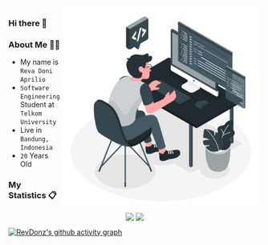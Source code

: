 <img align="right" src="images/hero.svg" width="400px">

### Hi there 👋

<!-- <img align="right" src="images/hero.png" /> -->

### About Me 👨‍🦱
- My name is `Reva Doni Aprilio`
- `Software Engineering` Student at `Telkom University`
- Live in `Bandung, Indonesia`
- `20` Years Old

### My Statistics 📋
<p align="center">
    <img align="center" src="https://github-readme-stats.vercel.app/api?username=revdonz&show_icons=true&theme=nord&hide_border=true" />
    <img align="center" src="https://github-readme-streak-stats.herokuapp.com/?user=revdonz&theme=nord&hide_border=true" />
  
  [![RevDonz's github activity graph](https://activity-graph.herokuapp.com/graph?username=revdonz&theme=nord&hide_border=true)](https://github.com/revdonz/github-readme-activity-graph)
</p>

<!--
**RevDonz/RevDonz** is a ✨ _special_ ✨ repository because its `README.md` (this file) appears on your GitHub profile.

Here are some ideas to get you started:

- 🔭 I’m currently working on ...
- 🌱 I’m currently learning ...
- 👯 I’m looking to collaborate on ...
- 🤔 I’m looking for help with ...
- 💬 Ask me about ...
- 📫 How to reach me: ...
- 😄 Pronouns: ...
- ⚡ Fun fact: ...
-->
